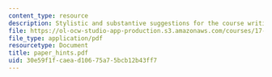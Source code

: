 ```yaml
---
content_type: resource
description: Stylistic and substantive suggestions for the course writing assignments
file: https://ol-ocw-studio-app-production.s3.amazonaws.com/courses/17-55j-introduction-to-latin-american-studies-fall-2006/30e59f1fcaead10675a75bcb12b43ff7_paper_hints.pdf
file_type: application/pdf
resourcetype: Document
title: paper_hints.pdf
uid: 30e59f1f-caea-d106-75a7-5bcb12b43ff7
---
```

